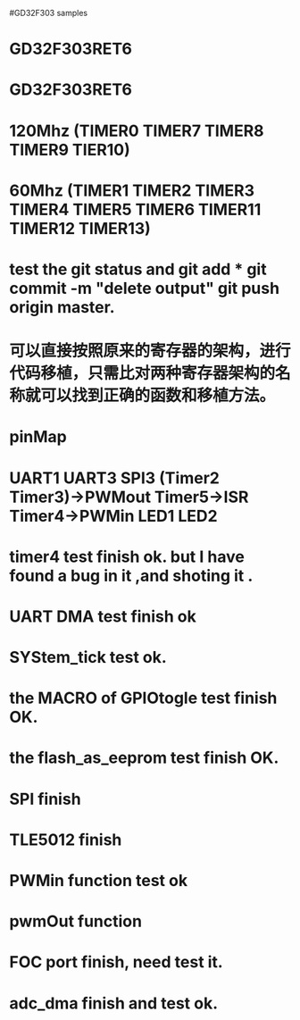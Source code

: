 #GD32F303 samples
# GD32F303RET6
# GD32F303RET6
# 120Mhz (TIMER0 TIMER7 TIMER8 TIMER9 TIER10)
# 60Mhz  (TIMER1 TIMER2 TIMER3 TIMER4  TIMER5 TIMER6   TIMER11 TIMER12 TIMER13)
# test the git status and git add * git commit -m "delete output" git push origin master.
# 可以直接按照原来的寄存器的架构，进行代码移植，只需比对两种寄存器架构的名称就可以找到正确的函数和移植方法。
# pinMap 
# UART1 UART3 SPI3 (Timer2 Timer3)->PWMout Timer5->ISR  Timer4->PWMin LED1 LED2 
# timer4 test finish ok. but I have found a bug in it ,and shoting it .
# UART DMA test finish ok
# SYStem_tick test ok.
# the MACRO of GPIOtogle test finish OK.
# the flash_as_eeprom test finish OK.
# SPI  finish 
# TLE5012 finish 
# PWMin  function test ok
# pwmOut function 
# FOC    port finish, need test it.
# adc_dma finish and test ok.